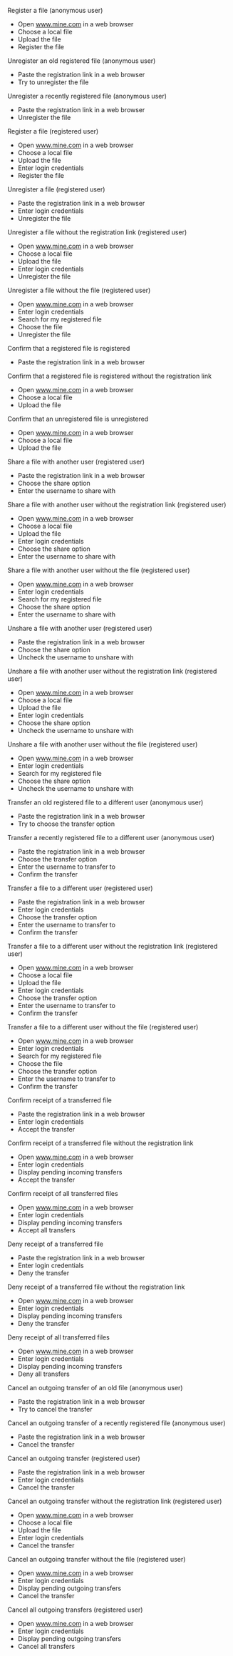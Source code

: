 Register a file (anonymous user)

* Open www.mine.com in a web browser
* Choose a local file
* Upload the file
* Register the file

Unregister an old registered file (anonymous user)

* Paste the registration link in a web browser
* Try to unregister the file

Unregister a recently registered file (anonymous user)

* Paste the registration link in a web browser
* Unregister the file

Register a file (registered user)

* Open www.mine.com in a web browser
* Choose a local file
* Upload the file
* Enter login credentials
* Register the file

Unregister a file (registered user)

* Paste the registration link in a web browser
* Enter login credentials
* Unregister the file

Unregister a file without the registration link (registered user)

* Open www.mine.com in a web browser
* Choose a local file
* Upload the file
* Enter login credentials
* Unregister the file

Unregister a file without the file (registered user)

* Open www.mine.com in a web browser
* Enter login credentials
* Search for my registered file
* Choose the file
* Unregister the file

Confirm that a registered file is registered

* Paste the registration link in a web browser

Confirm that a registered file is registered without the registration link

* Open www.mine.com in a web browser
* Choose a local file
* Upload the file

Confirm that an unregistered file is unregistered

* Open www.mine.com in a web browser
* Choose a local file
* Upload the file

Share a file with another user (registered user)

* Paste the registration link in a web browser
* Choose the share option
* Enter the username to share with

Share a file with another user without the registration link (registered user)

* Open www.mine.com in a web browser
* Choose a local file
* Upload the file
* Enter login credentials
* Choose the share option
* Enter the username to share with

Share a file with another user without the file (registered user)

* Open www.mine.com in a web browser
* Enter login credentials
* Search for my registered file
* Choose the share option
* Enter the username to share with

Unshare a file with another user (registered user)

* Paste the registration link in a web browser
* Choose the share option
* Uncheck the username to unshare with

Unshare a file with another user without the registration link (registered user)

* Open www.mine.com in a web browser
* Choose a local file
* Upload the file
* Enter login credentials
* Choose the share option
* Uncheck the username to unshare with

Unshare a file with another user without the file (registered user)

* Open www.mine.com in a web browser
* Enter login credentials
* Search for my registered file
* Choose the share option
* Uncheck the username to unshare with

Transfer an old registered file to a different user (anonymous user)

* Paste the registration link in a web browser
* Try to choose the transfer option

Transfer a recently registered file to a different user (anonymous user)

* Paste the registration link in a web browser
* Choose the transfer option
* Enter the username to transfer to
* Confirm the transfer

Transfer a file to a different user (registered user)

* Paste the registration link in a web browser
* Enter login credentials
* Choose the transfer option
* Enter the username to transfer to
* Confirm the transfer

Transfer a file to a different user without the registration link (registered user)

* Open www.mine.com in a web browser
* Choose a local file
* Upload the file
* Enter login credentials
* Choose the transfer option
* Enter the username to transfer to
* Confirm the transfer

Transfer a file to a different user without the file (registered user)

* Open www.mine.com in a web browser
* Enter login credentials
* Search for my registered file
* Choose the file
* Choose the transfer option
* Enter the username to transfer to
* Confirm the transfer

Confirm receipt of a transferred file

* Paste the registration link in a web browser
* Enter login credentials
* Accept the transfer

Confirm receipt of a transferred file without the registration link

* Open www.mine.com in a web browser
* Enter login credentials
* Display pending incoming transfers
* Accept the transfer

Confirm receipt of all transferred files

* Open www.mine.com in a web browser
* Enter login credentials
* Display pending incoming transfers
* Accept all transfers

Deny receipt of a transferred file

* Paste the registration link in a web browser
* Enter login credentials
* Deny the transfer

Deny receipt of a transferred file without the registration link

* Open www.mine.com in a web browser
* Enter login credentials
* Display pending incoming transfers
* Deny the transfer

Deny receipt of all transferred files

* Open www.mine.com in a web browser
* Enter login credentials
* Display pending incoming transfers
* Deny all transfers

Cancel an outgoing transfer of an old file (anonymous user)

* Paste the registration link in a web browser
* Try to cancel the transfer

Cancel an outgoing transfer of a recently registered file (anonymous user)

* Paste the registration link in a web browser
* Cancel the transfer

Cancel an outgoing transfer (registered user)

* Paste the registration link in a web browser
* Enter login credentials
* Cancel the transfer

Cancel an outgoing transfer without the registration link (registered user)

* Open www.mine.com in a web browser
* Choose a local file
* Upload the file
* Enter login credentials
* Cancel the transfer

Cancel an outgoing transfer without the file (registered user)

* Open www.mine.com in a web browser
* Enter login credentials
* Display pending outgoing transfers
* Cancel the transfer

Cancel all outgoing transfers (registered user)

* Open www.mine.com in a web browser
* Enter login credentials
* Display pending outgoing transfers
* Cancel all transfers
